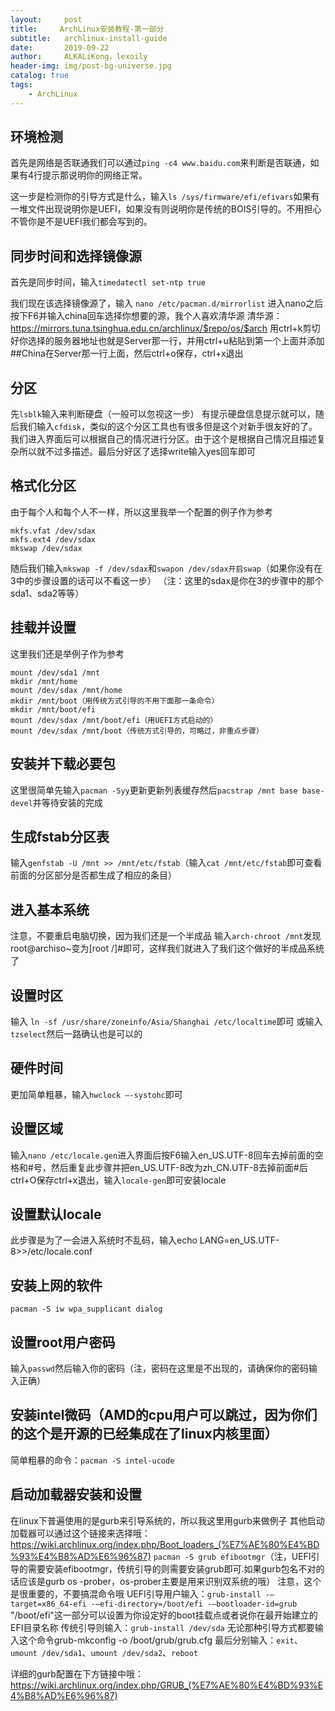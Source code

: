 ```yaml
---
layout:     post
title:     ArchLinux安装教程-第一部分
subtitle:   archlinux-install-guide
date:       2019-09-22
author:     ALKALiKong，lexoily
header-img: img/post-bg-universe.jpg
catalog: true
tags:
    - ArchLinux
---
```

## 环境检测
首先是网络是否联通我们可以通过```ping -c4 www.baidu.com```来判断是否联通，如果有4行提示那说明你的网络正常。

这一步是检测你的引导方式是什么，输入```ls /sys/firmware/efi/efivars```如果有一堆文件出现说明你是UEFI，如果没有则说明你是传统的BOIS引导的。不用担心不管你是不是UEFI我们都会写到的。


## 同步时间和选择镜像源
首先是同步时间，输入```timedatectl set-ntp true```

我们现在该选择镜像源了，输入 ```nano /etc/pacman.d/mirrorlist```
进入nano之后按下F6并输入china回车选择你想要的源，我个人喜欢清华源
清华源：https://mirrors.tuna.tsinghua.edu.cn/archlinux/$repo/os/$arch
用ctrl+k剪切好你选择的服务器地址也就是Server那一行，并用ctrl+u粘贴到第一个上面并添加##China在Server那一行上面，然后ctrl+o保存，ctrl+x退出


## 分区
先```lsblk```输入来判断硬盘（一般可以忽视这一步）
有提示硬盘信息提示就可以，随后我们输入```cfdisk```，类似的这个分区工具也有很多但是这个对新手很友好的了。我们进入界面后可以根据自己的情况进行分区。由于这个是根据自己情况且描述复杂所以就不过多描述。最后分好区了选择write输入yes回车即可


## 格式化分区
由于每个人和每个人不一样，所以这里我举一个配置的例子作为参考
```
mkfs.vfat /dev/sdax
mkfs.ext4 /dev/sdax
mkswap /dev/sdax
```
随后我们输入```mkswap -f /dev/sdax```和```swapon /dev/sdax开启swap```（如果你没有在3中的步骤设置的话可以不看这一步）
（注：这里的sdax是你在3的步骤中的那个sda1、sda2等等）


## 挂载并设置
这里我们还是举例子作为参考
```
mount /dev/sda1 /mnt
mkdir /mnt/home
mount /dev/sdax /mnt/home
mkdir /mnt/boot（用传统方式引导的不用下面那一条命令）
mkdir /mnt/boot/efi
mount /dev/sdax /mnt/boot/efi（用UEFI方式启动的）
mount /dev/sdax /mnt/boot（传统方式引导的，可略过，非重点步骤）
```


## 安装并下载必要包
这里很简单先输入```pacman -Syy```更新更新列表缓存然后```pacstrap /mnt base base-devel```并等待安装的完成


## 生成fstab分区表
输入```genfstab -U /mnt >> /mnt/etc/fstab```（输入```cat /mnt/etc/fstab```即可查看前面的分区部分是否都生成了相应的条目）


## 进入基本系统
注意，不要重启电脑切换，因为我们还是一个半成品
输入```arch-chroot /mnt```发现root@archiso~变为[root /]#即可，这样我们就进入了我们这个做好的半成品系统了


## 设置时区
输入 ```ln -sf /usr/share/zoneinfo/Asia/Shanghai /etc/localtime```即可
或输入```tzselect```然后一路确认也是可以的


## 硬件时间
更加简单粗暴，输入```hwclock –-systohc```即可


## 设置区域
输入```nano /etc/locale.gen```进入界面后按F6输入en_US.UTF-8回车去掉前面的空格和#号，然后重复此步骤并把en_US.UTF-8改为zh_CN.UTF-8去掉前面#后ctrl+O保存ctrl+x退出，输入```locale-gen```即可安装locale


## 设置默认locale
此步骤是为了一会进入系统时不乱码，输入echo LANG=en_US.UTF-8>>/etc/locale.conf


## 安装上网的软件
```pacman -S iw wpa_supplicant dialog```


## 设置root用户密码
输入```passwd```然后输入你的密码（注，密码在这里是不出现的，请确保你的密码输入正确）


## 安装intel微码（AMD的cpu用户可以跳过，因为你们的这个是开源的已经集成在了linux内核里面）
简单粗暴的命令：```pacman -S intel-ucode```


## 启动加载器安装和设置
在linux下普遍使用的是gurb来引导系统的，所以我这里用gurb来做例子
其他启动加载器可以通过这个链接来选择哦：https://wiki.archlinux.org/index.php/Boot_loaders_(%E7%AE%80%E4%BD%93%E4%B8%AD%E6%96%87)
```pacman -S grub efibootmgr```（注，UEFI引导的需要安装efibootmgr，传统引导的则需要安装grub即可.如果gurb包名不对的话应该是gurb os -prober，os-prober主要是用来识别双系统的哦）
注意，这个是很重要的，不要搞混命令哦
UEFI引导用户输入：```grub-install -–target=x86_64-efi -–efi-directory=/boot/efi -–bootloader-id=grub```
"/boot/efi"这一部分可以设置为你设定好的boot挂载点或者说你在最开始建立的EFI目录名称
传统引导则输入：```grub-install /dev/sda```
无论那种引导方式都要输入这个命令grub-mkconfig -o /boot/grub/grub.cfg
最后分别输入：```exit```、```umount /dev/sda1```、```umount /dev/sda2```、```reboot```

详细的gurb配置在下方链接中哦：
https://wiki.archlinux.org/index.php/GRUB_(%E7%AE%80%E4%BD%93%E4%B8%AD%E6%96%87)
